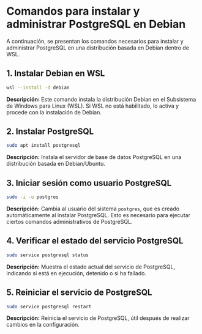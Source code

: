 # Comandos para instalar y administrar PostgreSQL en Debian

A continuación, se presentan los comandos necesarios para instalar y administrar PostgreSQL en una distribución basada en Debian dentro de WSL.

## 1. Instalar Debian en WSL

```sh
wsl --install -d debian
```

**Descripción:** Este comando instala la distribución Debian en el Subsistema de Windows para Linux (WSL). Si WSL no está habilitado, lo activa y procede con la instalación de Debian.

## 2. Instalar PostgreSQL

```sh
sudo apt install postgresql
```

**Descripción:** Instala el servidor de base de datos PostgreSQL en una distribución basada en Debian/Ubuntu.

## 3. Iniciar sesión como usuario PostgreSQL

```sh
sudo -i -u postgres
```

**Descripción:** Cambia al usuario del sistema `postgres`, que es creado automáticamente al instalar PostgreSQL. Esto es necesario para ejecutar ciertos comandos administrativos de PostgreSQL.

## 4. Verificar el estado del servicio PostgreSQL

```sh
sudo service postgresql status
```

**Descripción:** Muestra el estado actual del servicio de PostgreSQL, indicando si está en ejecución, detenido o si ha fallado.

## 5. Reiniciar el servicio de PostgreSQL

```sh
sudo service postgresql restart
```

**Descripción:** Reinicia el servicio de PostgreSQL, útil después de realizar cambios en la configuración.
